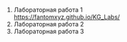 1. Лабораторная работа 1<br>
   https://fantomxyz.github.io/KG_Labs/
2. Лабораторная работа 2
3. Лабораторная работа 3 
